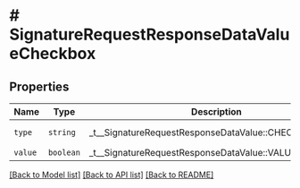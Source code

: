 # # SignatureRequestResponseDataValueCheckbox



## Properties

Name | Type | Description | Notes
------------ | ------------- | ------------- | -------------
| `type` | ```string``` |  _t__SignatureRequestResponseDataValue::CHECKBOX_TYPE  |  [default to 'checkbox'] |
| `value` | ```boolean``` |  _t__SignatureRequestResponseDataValue::VALUE  |  |

[[Back to Model list]](../../README.md#models) [[Back to API list]](../../README.md#endpoints) [[Back to README]](../../README.md)
